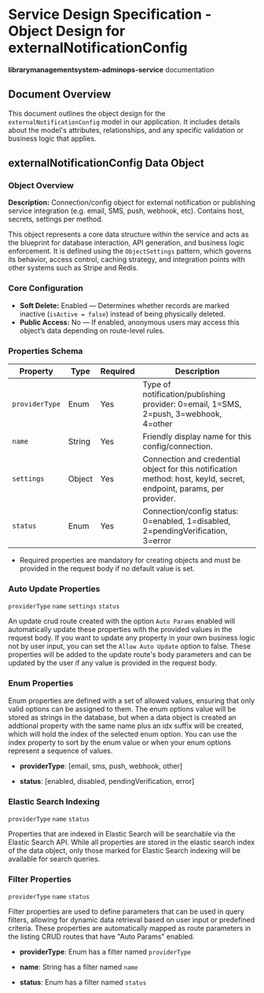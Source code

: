 # Service Design Specification - Object Design for externalNotificationConfig

**librarymanagementsystem-adminops-service** documentation

## Document Overview

This document outlines the object design for the `externalNotificationConfig` model in our application. It includes details about the model's attributes, relationships, and any specific validation or business logic that applies.

## externalNotificationConfig Data Object

### Object Overview

**Description:** Connection/config object for external notification or publishing service integration (e.g. email, SMS, push, webhook, etc). Contains host, secrets, settings per method.

This object represents a core data structure within the service and acts as the blueprint for database interaction, API generation, and business logic enforcement.
It is defined using the `ObjectSettings` pattern, which governs its behavior, access control, caching strategy, and integration points with other systems such as Stripe and Redis.

### Core Configuration

- **Soft Delete:** Enabled — Determines whether records are marked inactive (`isActive = false`) instead of being physically deleted.
- **Public Access:** No — If enabled, anonymous users may access this object’s data depending on route-level rules.

### Properties Schema

| Property       | Type   | Required | Description                                                                                                         |
| -------------- | ------ | -------- | ------------------------------------------------------------------------------------------------------------------- |
| `providerType` | Enum   | Yes      | Type of notification/publishing provider: 0=email, 1=SMS, 2=push, 3=webhook, 4=other                                |
| `name`         | String | Yes      | Friendly display name for this config/connection.                                                                   |
| `settings`     | Object | Yes      | Connection and credential object for this notification method: host, keyId, secret, endpoint, params, per provider. |
| `status`       | Enum   | Yes      | Connection/config status: 0=enabled, 1=disabled, 2=pendingVerification, 3=error                                     |

- Required properties are mandatory for creating objects and must be provided in the request body if no default value is set.

### Auto Update Properties

`providerType` `name` `settings` `status`

An update crud route created with the option `Auto Params` enabled will automatically update these properties with the provided values in the request body.
If you want to update any property in your own business logic not by user input, you can set the `Allow Auto Update` option to false.
These properties will be added to the update route's body parameters and can be updated by the user if any value is provided in the request body.

### Enum Properties

Enum properties are defined with a set of allowed values, ensuring that only valid options can be assigned to them.
The enum options value will be stored as strings in the database,
but when a data object is created an addtional property with the same name plus an idx suffix will be created, which will hold the index of the selected enum option.
You can use the index property to sort by the enum value or when your enum options represent a sequence of values.

- **providerType**: [email, sms, push, webhook, other]

- **status**: [enabled, disabled, pendingVerification, error]

### Elastic Search Indexing

`providerType` `name` `status`

Properties that are indexed in Elastic Search will be searchable via the Elastic Search API.
While all properties are stored in the elastic search index of the data object, only those marked for Elastic Search indexing will be available for search queries.

### Filter Properties

`providerType` `name` `status`

Filter properties are used to define parameters that can be used in query filters, allowing for dynamic data retrieval based on user input or predefined criteria.
These properties are automatically mapped as route parameters in the listing CRUD routes that have "Auto Params" enabled.

- **providerType**: Enum has a filter named `providerType`

- **name**: String has a filter named `name`

- **status**: Enum has a filter named `status`

